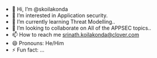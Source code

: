 - 👋 Hi, I’m @skoilakonda
- 👀 I’m interested in Application security.
- 🌱 I’m currently learning Threat Modelling..
- 💞️ I’m looking to collaborate on All of the APPSEC topics..
- 📫 How to reach me srinath.koilakonda@clover.com
- 😄 Pronouns: He/Him
- ⚡ Fun fact: ...

<!---
skoilakonda/skoilakonda is a ✨ special ✨ repository because its `README.md` (this file) appears on your GitHub profile.
You can click the Preview link to take a look at your changes.
--->
